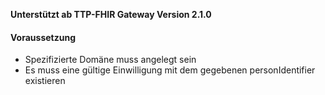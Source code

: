 **Unterstützt ab TTP-FHIR Gateway Version 2.1.0**
#### Voraussetzung
- Spezifizierte Domäne muss angelegt sein
- Es muss eine gültige Einwilligung mit dem gegebenen personIdentifier existieren
